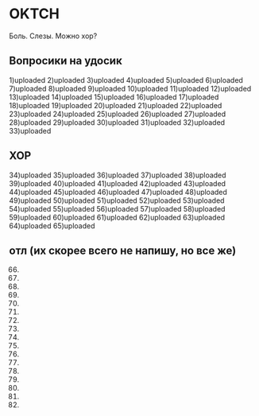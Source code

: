 # OKTCH
Боль. Слезы. Можно хор?
## Вопросики на удосик
1)uploaded
2)uploaded
3)uploaded
4)uploaded
5)uploaded
6)uploaded
7)uploaded
8)uploaded
9)uploaded
10)uploaded
11)uploaded 
12)uploaded
13)uploaded
14)uploaded
15)uploaded
16)uploaded
17)uploaded
18)uploaded
19)uploaded
20)uploaded
21)uploaded
22)uploaded
23)uploaded
24)uploaded
25)uploaded
26)uploaded
27)uploaded
28)uploaded
29)uploaded
30)uploaded
31)uploaded
32)uploaded
33)uploaded
## ХОР
34)uploaded
35)uploaded
36)uploaded
37)uploaded
38)uploaded
39)uploaded
40)uploaded
41)uploaded
42)uploaded
43)uploaded
44)uploaded
45)uploaded
46)uploaded
47)uploaded
48)uploaded
49)uploaded
50)uploaded
51)uploaded
52)uploaded
53)uploaded
54)uploaded
55)uploaded
56)uploaded
57)uploaded
58)uploaded
59)uploaded
60)uploaded
61)uploaded
62)uploaded
63)uploaded
64)uploaded
65)uploaded
## отл (их скорее всего не напишу, но все же)
66)
67)
68)
69)
70)
71)
72)
73)
74)
75)
76)
77)
78)
79)
80)
81)
82)
